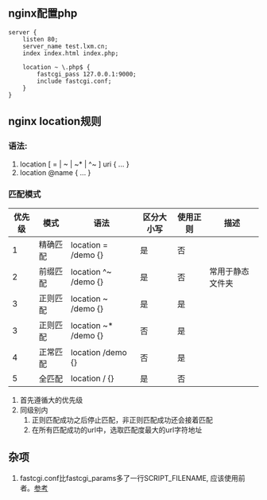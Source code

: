 ## nginx配置php

```nginx
server {
    listen 80;
    server_name test.lxm.cn;
    index index.html index.php;

    location ~ \.php$ {
        fastcgi_pass 127.0.0.1:9000;
        include fastcgi.conf;
    }
}
```

## nginx location规则

### 语法:
1. location [ = | ~ | ~* | ^~ ] uri { ... }
2. location @name { ... }

### 匹配模式

|优先级|模式|语法|区分大小写|使用正则|描述|
|-|-|-|-|-|-|
|1|精确匹配|location = /demo {} |是|否||
|2|前缀匹配|location ^~ /demo {}|是|否|常用于静态文件夹|
|3|正则匹配|location ~ /demo {} |是|是||
|3|正则匹配|location ~* /demo {}|否|是||
|4|正常匹配|location /demo {}   |否|是||
|5|全匹配|location / {}|是|否||

1. 首先遵循大的优先级
2. 同级别内
    1. 正则匹配成功之后停止匹配，非正则匹配成功还会接着匹配
    2. 在所有匹配成功的url中，选取匹配度最大的url字符地址


## 杂项

1. fastcgi.conf比fastcgi_params多了一行SCRIPT_FILENAME, 应该使用前者。[参考](https://blog.martinfjordvald.com/2013/04/nginx-config-history-fastcgi_params-versus-fastcgi-conf/)
